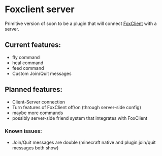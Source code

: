 # Foxclient server

Primitive version of soon to be a plugin that will connect [FoxClient](https://github.com/FoxStudios/FoxClient) with a server.

## Current features:
- fly command
- heal command
- feed command
- Custom Join/Quit messages

## Planned features:
- Client-Server connection
- Turn features of FoxClient off/on (through server-side config)
- maybe more commands
- possibly server-side friend system that integrates with FoxClient


### Known issues:
- Join/Quit messages are double (minecraft native and plugin join/quit messages both show)